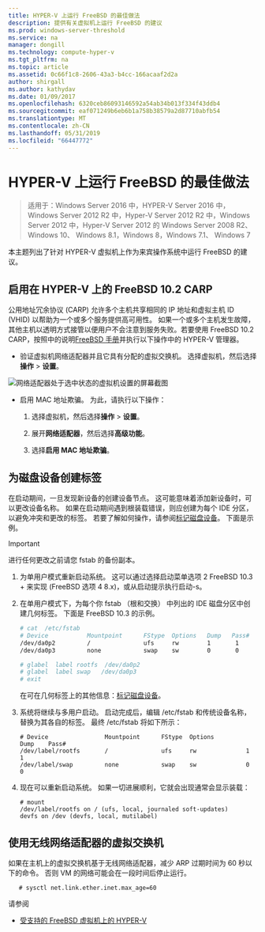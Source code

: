 ```yaml
---
title: HYPER-V 上运行 FreeBSD 的最佳做法
description: 提供有关虚拟机上运行 FreeBSD 的建议
ms.prod: windows-server-threshold
ms.service: na
manager: dongill
ms.technology: compute-hyper-v
ms.tgt_pltfrm: na
ms.topic: article
ms.assetid: 0c66f1c8-2606-43a3-b4cc-166acaaf2d2a
author: shirgall
ms.author: kathydav
ms.date: 01/09/2017
ms.openlocfilehash: 6320ceb86093146592a54ab34b013f334f43ddb4
ms.sourcegitcommit: eaf071249b6eb6b1a758b38579a2d87710abfb54
ms.translationtype: MT
ms.contentlocale: zh-CN
ms.lasthandoff: 05/31/2019
ms.locfileid: "66447772"
---
```

# <a name="best-practices-for-running-freebsd-on-hyper-v"></a>HYPER-V 上运行 FreeBSD 的最佳做法

>适用于：Windows Server 2016 中，HYPER-V Server 2016 中，Windows Server 2012 R2 中，Hyper-V Server 2012 R2 中，Windows Server 2012 中，Hyper-V Server 2012 的 Windows Server 2008 R2、 Windows 10、 Windows 8.1，Windows 8，Windows 7.1、 Windows 7

本主题列出了针对 HYPER-V 虚拟机上作为来宾操作系统中运行 FreeBSD 的建议。

## <a name="enable-carp-in-freebsd-102-on-hyper-v"></a>启用在 HYPER-V 上的 FreeBSD 10.2 CARP

公用地址冗余协议 (CARP) 允许多个主机共享相同的 IP 地址和虚拟主机 ID (VHID) 以帮助为一个或多个服务提供高可用性。 如果一个或多个主机发生故障，其他主机以透明方式接管以便用户不会注意到服务失败。若要使用 FreeBSD 10.2 CARP，按照中的说明[FreeBSD 手册](https://www.freebsd.org/doc/en/books/handbook/carp.html)并执行以下操作中的 HYPER-V 管理器。

* 验证虚拟机网络适配器并且它具有分配的虚拟交换机。 选择虚拟机，然后选择**操作** > **设置**。

![网络适配器处于选中状态的虚拟机设置的屏幕截图](media/Hyper-V_Settings_NetworkAdapter.png)

* 启用 MAC 地址欺骗。 为此，请执行以下操作：

   1. 选择虚拟机，然后选择**操作** > **设置**。

   2. 展开**网络适配器**，然后选择**高级功能**。

   3. 选择**启用 MAC 地址欺骗**。

## <a name="create-labels-for-disk-devices"></a>为磁盘设备创建标签

在启动期间，一旦发现新设备的创建设备节点。 这可能意味着添加新设备时，可以更改设备名称。 如果在启动期间遇到根装载错误，则应创建为每个 IDE 分区，以避免冲突和更改的标签。 若要了解如何操作，请参阅[标记磁盘设备](https://www.freebsd.org/doc/handbook/geom-glabel.html)。 下面是示例。 

> [!IMPORTANT]
> 进行任何更改之前请您 fstab 的备份副本。

1. 为单用户模式重新启动系统。 这可以通过选择启动菜单选项 2 FreeBSD 10.3 + 来实现 (FreeBSD 选项 4 8.x)，或从启动提示执行启动-s。

2. 在单用户模式下，为每个你 fstab （根和交换） 中列出的 IDE 磁盘分区中创建几何标签。 下面是 FreeBSD 10.3 的示例。

   ```bash
   # cat  /etc/fstab
   # Device           Mountpoint      FStype  Options   Dump   Pass#
   /dev/da0p2         /               ufs     rw        1       1
   /dev/da0p3         none            swap    sw        0       0

   # glabel  label rootfs  /dev/da0p2
   # glabel  label swap   /dev/da0p3
   # exit
   ```

   在可在几何标签上的其他信息：[标记磁盘设备](https://www.freebsd.org/doc/handbook/geom-glabel.html)。

3. 系统将继续与多用户启动。 启动完成后，编辑 /etc/fstab 和传统设备名称，替换为其各自的标签。 最终 /etc/fstab 将如下所示：

   ```
   # Device                Mountpoint      FStype  Options         Dump    Pass#
   /dev/label/rootfs       /               ufs     rw              1       1
   /dev/label/swap         none            swap    sw              0       0
   ```

4. 现在可以重新启动系统。 如果一切进展顺利，它就会出现通常会显示装载：

   ```
   # mount
   /dev/label/rootfs on / (ufs, local, journaled soft-updates)
   devfs on /dev (devfs, local, mutilabel)
   ```

## <a name="use-a-wireless-network-adapter-as-the-virtual-switch"></a>使用无线网络适配器的虚拟交换机

如果在主机上的虚拟交换机基于无线网络适配器，减少 ARP 过期时间为 60 秒以下的命令。 否则 VM 的网络可能会在一段时间后停止运行。


```
   # sysctl net.link.ether.inet.max_age=60
```


请参阅

* [受支持的 FreeBSD 虚拟机上的 HYPER-V](Supported-FreeBSD-virtual-machines-on-Hyper-V.md)
